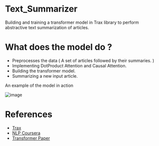 # Text_Summarizer
Building and training a transformer model in Trax library to perform abstractive text summarization of articles.

# What does the model do ?
- Preprocesses the data ( A set of articles followed by their summaries. )
- Implementing DotProduct Attention and Causal Attention.
- Building the transformer model.
- Summarizing a new input article.  



An example of the model in action  

![image](https://user-images.githubusercontent.com/55957545/102087778-0b19c780-3e40-11eb-8f75-9c86ed4e2605.png)
<br />

# References
- [Trax](https://github.com/google/trax)
- [NLP Coursera](https://www.coursera.org/specializations/natural-language-processing)
- [Transformer Paper](https://arxiv.org/abs/1706.03762)
